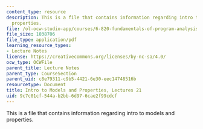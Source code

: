 ```yaml
---
content_type: resource
description: This is a file that contains information regarding intro to models and
  properties.
file: /ol-ocw-studio-app/courses/6-820-fundamentals-of-program-analysis-fall-2015/9c7c01cf544ab2bb6d976cae2f99cdcf_MIT6_820F15_L21.pdf
file_size: 1038706
file_type: application/pdf
learning_resource_types:
- Lecture Notes
license: https://creativecommons.org/licenses/by-nc-sa/4.0/
ocw_type: OCWFile
parent_title: Lecture Notes
parent_type: CourseSection
parent_uid: c8e79311-c9b5-4421-6e30-eec14748516b
resourcetype: Document
title: Intro to Models and Properties, Lectures 21
uid: 9c7c01cf-544a-b2bb-6d97-6cae2f99cdcf
---
```

This is a file that contains information regarding intro to models and properties.